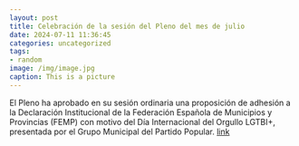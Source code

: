 ```yaml
---
layout: post
title: Celebración de la sesión del Pleno del mes de julio
date: 2024-07-11 11:36:45
categories: uncategorized
tags:
- random
image: /img/image.jpg
caption: This is a picture
---
```

El Pleno ha aprobado en su sesión ordinaria  una proposición de adhesión a la Declaración Institucional de la Federación Española de Municipios y Provincias (FEMP) con motivo del Día Internacional del Orgullo LGTBI+, presentada por el Grupo Municipal del Partido Popular.  [link](https://www.ayto-villacanada.es/noticias/celebracion-de-la-sesion-del-pleno-del-mes-de-julio/)
